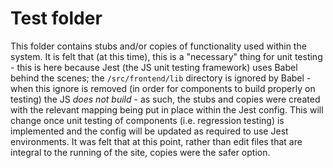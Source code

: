 # Test folder
This folder contains stubs and/or copies of functionality used within the system. It is felt that (at this time), this is a "necessary" thing for unit testing - this is here because Jest (the JS unit testing framework) uses Babel behind the scenes; the `/src/frontend/lib` directory is ignored by Babel - when this ignore is removed (in order for components to build properly on testing) the JS _does not build_ - as such, the stubs and copies were created with the relevant mapping being put in place within the Jest config.
This will change once unit testing of components (i.e. regression testing) is implemented and the config will be updated as required to use Jest environments. It was felt that at this point, rather than edit files that are integral to the running of the site, copies were the safer option.